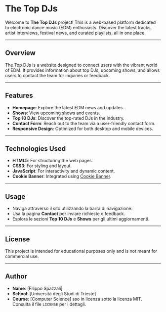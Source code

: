 # The Top DJs

Welcome to **The Top DJs** project! This is a web-based platform dedicated to electronic dance music (EDM) enthusiasts.
Discover the latest tracks, artist interviews, festival news, and curated playlists, all in one place.

---

## Overview

The Top DJs is a website designed to connect users with the vibrant world of EDM. It provides information about top DJs,
upcoming shows, and allows users to contact the team for inquiries or feedback.

---

## Features

- **Homepage**: Explore the latest EDM news and updates.
- **Shows**: View upcoming shows and events.
- **Top 10 DJs**: Discover the top-rated DJs in the industry.
- **Contact Form**: Reach out to the team via a user-friendly contact form.
- **Responsive Design**: Optimized for both desktop and mobile devices.

---

## Technologies Used

- **HTML5**: For structuring the web pages.
- **CSS3**: For styling and layout.
- **JavaScript**: For interactivity and dynamic content.
- **Cookie Banner**: Integrated using [Cookie Banner](https://github.com/dobarkod/cookie-banner).

---

## Usage

- Naviga attraverso il sito utilizzando la barra di navigazione.
- Usa la pagina **Contact** per inviare richieste o feedback.
- Esplora le sezioni **Top 10 DJs** e **Shows** per gli ultimi aggiornamenti.

---

## License

This project is intended for educational purposes only and is not meant for commercial use.

---

## Author

- **Name**: [Filippo Spazzali]
- **School**: [Università degli Studi di Trieste]
- **Course**: [Computer Science]
  sso in licenza sotto la licenza MIT. Consulta il file `LICENSE` per i dettagli.